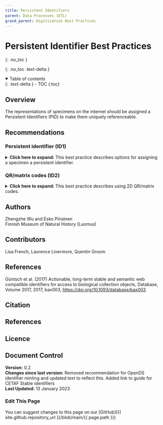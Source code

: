 ```yaml
---
title: Persistent Identifiers
parent: Data Processes (ETL)
grand_parent: Digitisation Best Practices
---
```


# Persistent Identifier Best Practices
{: .no_toc }

  {: .no_toc .text-delta }
<details open markdown="block">
  <summary>
    Table of contents
  </summary>
  {: .text-delta }
- TOC
{:toc}
</details>

## Overview

The representations of specimens on the internet should be assigned a Persistent Identifiers (PID) to make them uniquely referenceable.

## Recommendations

### Persistent identifier (ID1) ###
<details>
	<summary> <strong>Click here to expand:</strong> This best practice describes options for assigning a specimen a persistent identifier.</summary>
	<p><strong>Level:</strong> Basic </p>
	<p><strong>Use Case:</strong> As a digitisation manager I want to identify specimens with persistent, globally unique identifiers so
	that I can make the digitised specimens identifiable anywhere</p>
	<p><strong>Recommendation:</strong></p>
	<p>CETAF Stable Identifiers</p>
	<p><strong>Discussion</strong></p>
	<p>All specimens have to be assigned a Persistent Identifiers (PID). Different
	systems have been used, but the CETAF identifier system based on HTTP-URIs and Linked Open Data principles is the most widely adopted in Europe.
	The system has been successfully implemented for 79 collections, some of which are
	listed in the following implementation examples.</p>
	
	<p>A full guide to the implementation of CETAF Stable Idenifiers is available on the <a href="https://cetafidentifiers.biowikifarm.net/wiki/Main_Page">Biowikifarm</a></p>

	<p>When using the CETAF identifier system, the institution can use their domain name in
	the identifiers, such as <a href="http://id.luomus.fi/C.460096">this</a> from Luomus. In such cases, the
	domain names are critical and have to be maintained for long-term by the
	institution. There is the possibility to use centralised systems such as the services of
	PURL.org or DOI.org to avoid domain name changes in the URIs.</p>

	<p><strong>Implementation Example:</strong></p>
	<p><strong>Botanischer Garten und Botanisches Museum Berlin</strong><br>
	Example: <a href="https://herbarium.bgbm.org/object/B100277113">https://herbarium.bgbm.org/object/B100277113</a> <br>
	Catalogue: <a href="https://ww2.bgbm.org/Herbarium/">https://ww2.bgbm.org/Herbarium/</a><br>
	Redirect to machine-readable representation: yes</p>
	<p><strong>Finnish Museum of Natural History, Helsinki</strong><br>
	Example: <a href="https://id.luomus.fi/GL.749">https://id.luomus.fi/GL.749</a><br>
	Catalogue: no<br>
	Redirect to machine-readable representation: no</p>
	<p><strong>Institute of Botany, Slovak Academy of Sciences, Bratislava</strong><br>
	Example: <a href="https://ibot.sav.sk/herbarium/object/SAV0001234">https://ibot.sav.sk/herbarium/object/SAV0001234</a><br>
	Catalogue: <a href="https://ibot.sav.sk/herbarium">https://ibot.sav.sk/herbarium</a><br>
	Redirect to machine-readable representation: no (no redirection by passing rdf
	header, but rdf is accessible <a href="https://ibot.sav.sk/herbarium/data/SAV0001234.rdf">here</a>)</p>
	<p><strong>Museum für Naturkunde, Berlin</strong><br>
	Example: <a href="https://coll.mfn-berlin.de/u/ZMB_Orth_BA000061S01">https://coll.mfn-berlin.de/u/ZMB_Orth_BA000061S01</a><br>
	Catalogue: no<br>
	Redirect to machine-readable representation: yes</p>
	<p><strong>Muséum national d'histoire naturelle, Paris</strong><br>
	Example: <a href="https://coldb.mnhn.fr/catalognumber/mnhn/ec/ec32">https://coldb.mnhn.fr/catalognumber/mnhn/ec/ec32</a><br>
	Catalogue: <a href="https://science.mnhn.fr/all/search">https://science.mnhn.fr/all/search</a><br>
	Redirect to machine-readable representation: yes</p>
	<p><strong>Naturalis Biodiversity Center, Leiden</strong><br>
	Example: <a href="https://data.biodiversitydata.nl/naturalis/specimen/RMNH.AVES.110103">https://data.biodiversitydata.nl/naturalis/specimen/RMNH.AVES.110103</a><br>
	Catalogue: <a href="https://bioportal.naturalis.nl/">https://bioportal.naturalis.nl/</a><br>
	Redirect to machine-readable representation: yes</p>
	<p><strong>Natural History Museum, London</strong><br>
	Example: <a href="https://data.nhm.ac.uk/object/a9bdc16d-c9ba-4e32-9311-d5250af2b5ac">https://data.nhm.ac.uk/object/a9bdc16d-c9ba-4e32-9311-d5250af2b5ac</a><br>
	Catalogue: <a href="https://data.nhm.ac.uk/">https://data.nhm.ac.uk/</a><br>
	Redirect to machine-readable representation: yes</p>
	<p><strong>Natural History Museum - University of Oslo</strong><br>
	Example: <a href="https://purl.org/nhmuio/id/41d9cbb4-4590-4265-8079-ca44d46d27c3">https://purl.org/nhmuio/id/41d9cbb4-4590-4265-8079-ca44d46d27c3</a><br>
	Catalogue: <a href="https://nhmo-birds.collectionexplorer.org/">https://nhmo-birds.collectionexplorer.org/</a><br>
	Redirect to machine-readable representation: yes</p>
	<p><strong>Royal Botanic Garden Edinburgh</strong><br>
	Example: <a href="data.rbge.org.uk/herb/E00421509">data.rbge.org.uk/herb/E00421509</a><br>
	Catalogue: <a href="https://elmer.rbge.org.uk/bgbase/vherb/bgbasevherb.php">https://elmer.rbge.org.uk/bgbase/vherb/bgbasevherb.php</a><br>
	Redirect to machine-readable representation: yes</p>
	<p><strong>Staatliches Museum für Naturkunde Stuttgart</strong><br>
	Example: <a href="https://col.smns-bw.org/object/S10000227722006">https://col.smns-bw.org/object/S10000227722006</a><br>
	Catalogue: <a href="https://www.smns-bw.org/db/datenbank.php">https://www.smns-bw.org/db/datenbank.php</a><br>
	Redirect to machine-readable representation: no</p>
	<p><strong>Staatliche Naturwissenschaftliche Sammlungen Bayerns</strong><br>
	Example: <a href="https://id.snsb.info/snsb/collection/97112/153455/93009">https://id.snsb.info/snsb/collection/97112/153455/93009</a><br>
	Catalogue: <a href="https://www.snsb.info/dwb_biocase.html">https://www.snsb.info/dwb_biocase.html</a><br>
	Redirect to machine-readable representation: yes</p>
	<p><strong>Zoologisches Forschungsmuseum Alexander Koenig, Bonn</strong><br>
	Example: <a href="https://id.zfmk.de/collection_ZFMK/2003261">https://id.zfmk.de/collection_ZFMK/2003261</a><br>
	Catalogue: <a href="https://www.collections.zfmk.de/">https://www.collections.zfmk.de/</a><br>
	Redirect to machine-readable representation: yes
	(<a href="https://herbal.rbge.info/?uri=https://id.zfmk.de/collection_ZFMK/2003261">https://herbal.rbge.info/?uri=https://id.zfmk.de/collection_ZFMK/2003261</a>)</p>
	<p><strong>Botanic Garden Meise</strong><br>
	Example: <a href="https://www.botanicalcollections.be/specimen/BR0000008422330">https://www.botanicalcollections.be/specimen/BR0000008422330</a><br>
	Catalogue: <a href="https://www.botanicalcollections.be/#/en/home">https://www.botanicalcollections.be/#/en/home</a><br>
	Redirect to machine-readable representation: yes</p>
	<p><strong>Royal Museum for Central Africa</strong><br>
	Example: <a href="https://darwinweb.africamuseum.be/object/RMCA_Vert_2011.003.P.1885-1898">https://darwinweb.africamuseum.be/object/RMCA_Vert_2011.003.P.1885-1898</a><br>
	Catalogue: <a href="https://darwinweb.africamuseum.be/search_specimens">https://darwinweb.africamuseum.be/search_specimens</a><br>
	Redirect to machine-readable representation: no</p>
	
	<p><strong>References</strong></p>
	<p>CETAF n.d., Best Practises of CETAF Stable Identifiers (CSI), Retrieved from
	<a href="https://cetaf.org/resources/best-practices/cetaf-stable-identifiers-csi-2/">https://cetaf.org/resources/best-practices/cetaf-stable-identifiers-csi-2/</a></p>
	<p>Güntsch et al. (2017) Actionable, long-term stable and semantic web compatible identifiers
	for access to biological collection objects, Database, Volume 2017, 2017, bax003,
	<a href="https://doi.org/10.1093/database/bax003">https://doi.org/10.1093/database/bax003</a></p>
</details>

### QR/matrix codes (ID2) ###
<details>
	<summary> <strong>Click here to expand:</strong> This best practice describes using 2D QR/matrix codes.</summary>
	<p><strong>Level:</strong> Basic </p>
	<p><strong>Use Case:</strong> As a collection manager I want to find the specimen data so that I can curate specimens effectively</p>
	<p><strong>Recommendation: </strong></p>
	<p>Use a standard two-dimensional QR/matrix code embedding the persistent identifiers to barcode the specimen</p>
	<p><strong>Discussion</strong></p>
	<p>The Persistent Identifiers (PID) can be embedded into Two-Dimensional (2D)
	QR/matrix code. 2D code can embed more information and is easier to read
	when compared to the conventional one-dimensional codes. The generated
	code can be physically attached to the specimen or virtually added to the
	digitised specimen images. By scanning the code manually, the information of
	the specimen can be retrieved via the embedded PID. Computer applications
	can be used to detect and decode the code to automate the workflow in the
	digitisation process.</p>
	<p><strong>Implementation Example:</strong></p>
	<p>Finnish Museum of Natural History (Luomus)</p>
	<p>Qualified URI based PID of the specimen is present as text and QR code on the
	imaged specimen. For example, ID <a href="http://id.luomus.fi/C.460096">http://id.luomus.fi/C.460096</a> is shown  below.</p>
	<img src="/images/DataPipeline/ID2.png" alt="Image shows a specimen next to a QR code and text PID"/><br>
</details>

## Authors
Zhengzhe Wu and Esko Piirainen\
Finnish Museum of Natural History (Luomus)

## Contributors
Lisa French, Laurence Livermore, Quentin Groom

## References
Güntsch et al. (2017) Actionable, long-term stable and semantic web compatible identifiers
for access to biological collection objects, Database, Volume 2017, 2017, bax003,
https://doi.org/10.1093/database/bax003
## Citation

## References

## Licence

## Document Control
**Version:** 0.2\
**Changes since last version:** Removed recommendation for OpenDS identifier minting and updated text to reflect this. Added link to guide for CETAF Stable identifiers\
**Last Updated:** 13 January 2023

### Edit This Page
You can suggest changes to this page on our [GitHub]({{ site.github.repository_url }}/blob/main/{{ page.path }})

